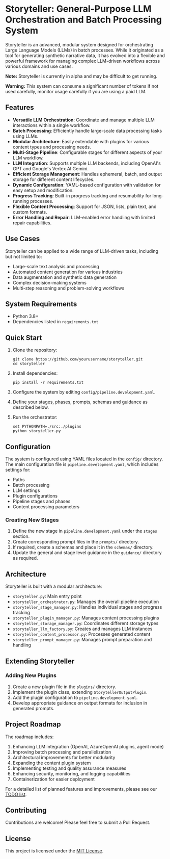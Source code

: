 # Storyteller: General-Purpose LLM Orchestration and Batch Processing System

Storyteller is an advanced, modular system designed for orchestrating Large Language Models (LLMs) in batch processes. While it originated as a tool for generating synthetic narrative data, it has evolved into a flexible and powerful framework for managing complex LLM-driven workflows across various domains and use cases.

**Note:** Storyteller is currently in alpha and may be difficult to get running. 

**Warning:** This system can consume a significant number of tokens if not used carefully, monitor usage carefully if you are using a paid LLM.

## Features

- **Versatile LLM Orchestration**: Coordinate and manage multiple LLM interactions within a single workflow.
- **Batch Processing**: Efficiently handle large-scale data processing tasks using LLMs.
- **Modular Architecture**: Easily extendable with plugins for various content types and processing needs.
- **Multi-Stage Pipeline**: Configurable stages for different aspects of your LLM workflow.
- **LLM Integration**: Supports multiple LLM backends, including OpenAI's GPT and Google's Vertex AI Gemini.
- **Efficient Storage Management**: Handles ephemeral, batch, and output storage for different content lifecycles.
- **Dynamic Configuration**: YAML-based configuration with validation for easy setup and modification.
- **Progress Tracking**: Built-in progress tracking and resumability for long-running processes.
- **Flexible Content Processing**: Support for JSON, lists, plain text, and custom formats.
- **Error Handling and Repair**: LLM-enabled error handling with limited repair capabilities.

## Use Cases

Storyteller can be applied to a wide range of LLM-driven tasks, including but not limited to:

- Large-scale text analysis and processing
- Automated content generation for various industries
- Data augmentation and synthetic data generation
- Complex decision-making systems
- Multi-step reasoning and problem-solving workflows

## System Requirements

- Python 3.8+
- Dependencies listed in `requirements.txt` 

## Quick Start

1. Clone the repository:
   ```
   git clone https://github.com/yourusername/storyteller.git
   cd storyteller
   ```

2. Install dependencies:
   ```
   pip install -r requirements.txt
   ```

3. Configure the system by editing `config/pipeline.development.yaml`.

4. Define your stages, phases, prompts, schemas and guidance as described below.

5. Run the orchestrator:
   ```
   set PYTHONPATH=./src:./plugins
   python storyteller.py
   ```

## Configuration

The system is configured using YAML files located in the `config/` directory. The main configuration file is `pipeline.development.yaml`, which includes settings for:

- Paths
- Batch processing
- LLM settings
- Plugin configurations
- Pipeline stages and phases
- Content processing parameters

### Creating New Stages

1. Define the new stage in `pipeline.development.yaml` under the `stages` section.
2. Create corresponding prompt files in the `prompts/` directory.
3. If required, create a schemas and place it in the `schemas/` directory.
4. Update the general and stage level guidance in the `guidance/` directory as required.

## Architecture

Storyteller is built with a modular architecture:

- `storyteller.py`: Main entry point
- `storyteller_orchestrator.py`: Manages the overall pipeline execution
- `storyteller_stage_manager.py`: Handles individual stages and progress tracking
- `storyteller_plugin_manager.py`: Manages content processing plugins
- `storyteller_storage_manager.py`: Coordinates different storage types
- `storyteller_llm_factory.py`: Creates and manages LLM instances
- `storyteller_content_processor.py`: Processes generated content
- `storyteller_prompt_manager.py`: Manages prompt preparation and handling

## Extending Storyteller

### Adding New Plugins

1. Create a new plugin file in the `plugins/` directory.
2. Implement the plugin class, extending `StorytellerOutputPlugin`.
3. Add the plugin configuration to `pipeline.development.yaml`.
4. Develop appropriate guidance on output formats for inclusion in generated prompts.

## Project Roadmap

The roadmap includes:

1. Enhancing LLM integration (OpenAI, AzureOpenAI plugins, agent mode)
2. Improving batch processing and parallelization
3. Architectural improvements for better modularity
4. Expanding the content plugin system
5. Implementing testing and quality assurance measures
6. Enhancing security, monitoring, and logging capabilities
7. Containerization for easier deployment

For a detailed list of planned features and improvements, please see our [TODO list](TODO.md).

## Contributing

Contributions are welcome! Please feel free to submit a Pull Request.

## License

This project is licensed under the [MIT License](LICENSE).
